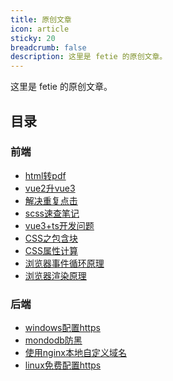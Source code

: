```yaml
---
title: 原创文章
icon: article
sticky: 20
breadcrumb: false
description: 这里是 fetie 的原创文章。
---
```


这里是 fetie 的原创文章。

<!-- more -->

## 目录

### 前端

- [html转pdf](front/html2pdf.md)
- [vue2升vue3](front/vue2to3.md)
- [解决重复点击](front/repeat-click.md)
- [scss速查笔记](front/scss-check.md)
- [vue3+ts开发问题](front/ts-problem.md)
- [CSS之包含块](front/css-block.md)
- [CSS属性计算](front/css-attr-calc.md)
- [浏览器事件循环原理](front/event.md)
- [浏览器渲染原理](front/render.md)

### 后端

- [windows配置https](after/dispose-https.md)
- [mondodb防黑](after/mongodb-defense.md)
- [使用nginx本地自定义域名](after/host-custom.md)
- [linux免费配置https](after/free-https.md)
